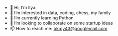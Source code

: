 - 👋 Hi, I’m Ilya
- 👀 I’m interested in data, coding, chess, my family
- 🌱 I’m currently learning Python
- 💞️ I’m looking to collaborate on some startup ideas
- 📫 How to reach me: bkmy43@googlemail.com
